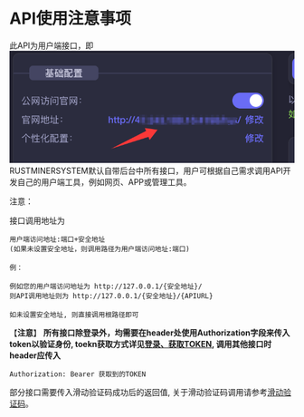 # API使用注意事项

此API为用户端接口，即![](../../.gitbook/assets/image.png)RUSTMINERSYSTEM默认自带后台中所有接口，用户可根据自己需求调用API开发自己的用户端工具，例如网页、APP或管理工具。



注意：



接口调用地址为

```
用户端访问地址:端口+安全地址
(如果未设置安全地址，则调用路径为用户端访问地址:端口)

例：

例如您的用户端访问地址为 http://127.0.0.1/{安全地址}/
则API调用地址则为 http://127.0.0.1/{安全地址}/{APIURL}

如未设置安全地址, 则直接调用根路径即可
```



【**注意**】 **所有接口除登录外，均需要在header处使用Authorization字段来传入token以验证身份, toekn获取方式详见**[**登录、获取TOKEN**](deng-lu-huo-qu-token-huo-qu-yan-zheng-ma.md)**,   调用其他接口时header应传入**

```
Authorization: Bearer 获取到的TOKEN
```



部分接口需要传入滑动验证码成功后的返回值,   关于滑动验证码调用请参考[滑动验证码](https://app.gitbook.com/o/pfN2ar9xHCUwr1hvPOaW/s/vloF7G6sH3tpG6N1g75q/~/changes/30/zi-jian-kuang-chi-jie-dian/kuang-chi-jie-dian-yong-hu-duan-api/diao-yong-huo-qu-hua-dong-yan-zheng-ma)。

